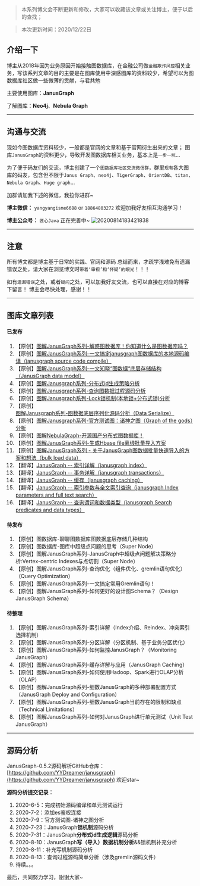 
> 本系列博文会不断更新和修改，大家可以收藏该文章或关注博主，便于以后的查找；

> 本次更新时间：2020/12/22日



## 介绍一下

博主从2018年因为业务原因开始接触图数据库，在金融公司做`金融欺诈风控`相关业务，写该系列文章的目的主要是在图库使用中深感图库的资料较少，希望可以为图数据库社区做一些微薄的贡献，与君共勉

主要使用图库：**JanusGraph**

了解图库：**Neo4j**、**Nebula Graph**

----

## 沟通与交流

现如今图数据库资料较少，一般都是官网的文章和基于官网衍生出来的文章； 图库`JanusGraph`的资料更少，导致开发图数据库相关业务，基本上是`一步一坑`...

为了便于码友们的交流，博主创建了一个`图数据库社区交流微信群`，群里`现有`各大图库的码友，包含但不限于`Janus Graph`、`neo4j`、`TigerGraph`、`OrientDB`、`titan`、`Nebula Graph`、`Huge graph`...

加群请加我下述的微信，我拉你进群~

**博主微信：** `yangyangisme6688` or `18864803272`    欢迎加我好友相互沟通学习！

**博主公众号：**  `匠心Java`   正在完善中~
![20200814183421838](http://images.coderstudy.vip/二维码.png)

----
## 注意

所有博文都是博主基于日常的实践、官网和源码 总结而来，才疏学浅难免有遗漏错误之处，请大家在浏览博文时`带着‘审视’和‘怀疑’的眼光`！！！

如有`遗漏错误`之处，或者`疑问`之处，可以加我好友交流，也可以直接在对应的博客下留言！ 博主会尽快处理，感谢！！

----

## 图库文章列表

#### 已发布

1. 【原创】[图解JanusGraph系列-解惑图数据库！你知道什么是图数据库吗？](https://liyangyang.blog.csdn.net/article/details/106384973)
2. 【原创】[图解JanusGraph系列-一文搞定janusgraph图数据库的本地源码编译（janusgraph source code compile）](https://liyangyang.blog.csdn.net/article/details/106674499)
3. 【原创】[图解JanusGraph系列-一文知晓“图数据“底层存储结构（JanusGraph data model）](https://liyangyang.blog.csdn.net/article/details/107999814)
4. 【原创】[图解Janusgraph系列-分布式id生成策略分析](https://liyangyang.blog.csdn.net/article/details/108000639)
5. 【原创】[图解Janusgraph系列-查询图数据过程源码分析](https://liyangyang.blog.csdn.net/article/details/108000561)
6. 【原创】[图解Janusgraph系列-Lock锁机制(本地锁+分布式锁)分析](https://liyangyang.blog.csdn.net/article/details/108000791)
7. 【原创】[图解Janusgraph系列-图数据底层序列化源码分析（Data Serialize）](https://liyangyang.blog.csdn.net/article/details/111315187)
8. 【原创】[图解Janusgraph系列-官方测试图：诸神之图（Graph of the gods）分析](https://liyangyang.blog.csdn.net/article/details/111315452)
9. 【原创】[图解NebulaGraph-开源国产分布式图数据库！](https://liyangyang.blog.csdn.net/article/details/111319567)
10. 【原创】[图解JanusGraph系列-生成Hbase file离线批量导入方案](https://liyangyang.blog.csdn.net/article/details/111479347)
11. 【原创】[图解JanusGraph系列 - 关于JanusGraph图数据批量快速导入的方案和想法（bulk load data）](https://liyangyang.blog.csdn.net/article/details/111559639)
12. 【翻译】[JanusGraph -- 索引详解（janusgraph index）](https://liyangyang.blog.csdn.net/article/details/98513704)
13. 【翻译】[JanusGraph -- 事务详解（janusgraph transactions）](https://liyangyang.blog.csdn.net/article/details/98656078)
14. 【翻译】[JanusGraph -- 缓存（janusgraph caching）](https://liyangyang.blog.csdn.net/article/details/98656781)
15. 【翻译】[JanusGraph -- 索引参数与全文索引查询（janusgraph Index parameters and full text search）](https://liyangyang.blog.csdn.net/article/details/98657833)
16. 【翻译】[JanusGraph -- 查询谓词和数据类型（janusgraph Search predicates and data types）](https://liyangyang.blog.csdn.net/article/details/98659157)

#### 待发布

1. 【原创】图数据库-聊聊图数据库图数据底层存储几种结构
2. 【原创】图数据库-图库中超级点问题的思考（Super Node）
5. 【原创】图解JanusGraph系列-JanusGraph中超级点问题解决策略分析:Vertex-centric Indexes与点切割（Super Node）
6. 【原创】图解JanusGraph系列-查询优化（组件优化、gremlin语句优化）（Query Optimization）
7. 【原创】图解JanusGraph系列-一文搞定常用Gremlin语句！
9. 【原创】图解JanusGraph系列-如何更好的设计图Schema？（Design JanusGraph Schema）

#### 待整理

1. 【原创】图解JanusGraph系列-索引详解（Index介绍、Reindex、冲突索引选择机制）
2. 【原创】图解JanusGraph系列-分区详解（分区机制、基于业务分区优化）
3. 【原创】图解JanusGraph系列-如何监控JanusGraph？（Monitoring JanusGraph）
4. 【原创】图解JanusGraph系列-缓存详解与应用（JanusGraph Caching）
5. 【原创】图解JanusGraph系列-如何使用Hadoop、Spark进行OLAP分析（OLAP）
6. 【原创】图解JanusGraph系列-细数JanusGraph的多种部署配置方式（JanusGraph Deploy and Configuration）
7. 【原创】图解JanusGraph系列-细数JanusGraph当前存在的限制和缺点（Technical Limitations）
8. 【原创】图解JanusGraph系列-如何对JanusGraph进行单元测试（Unit Test JanusGraph）


----
## 源码分析

JanusGraph-0.5.2源码解析GitHub仓库：[https://github.com/YYDreamer/janusgraph](https://github.com/YYDreamer/janusgraph)   欢迎star~

**源码分析提交记录：**

1. 2020-6-5：完成初始源码编译和单元测试运行
2. 2020-7-2：添加es鉴权连接
3. 2020-7-9：官方测试图-诸神之图分析
4. 2020-7-23：JanusGraph**锁机制**源码分析
5. 2020-7-31：JanusGraph**分布式id生成逻辑**源码分析
6. 2020-8-10：JanusGraph**写（导入）数据机制分析**&&锁机制补充分析
7. 2020-8-11：补充写机制源码分析
8. 2020-8-13：查询过程源码简单分析（涉及gremlin源码文件）
9. 待续。。。

最后，共同努力学习，谢谢大家~
